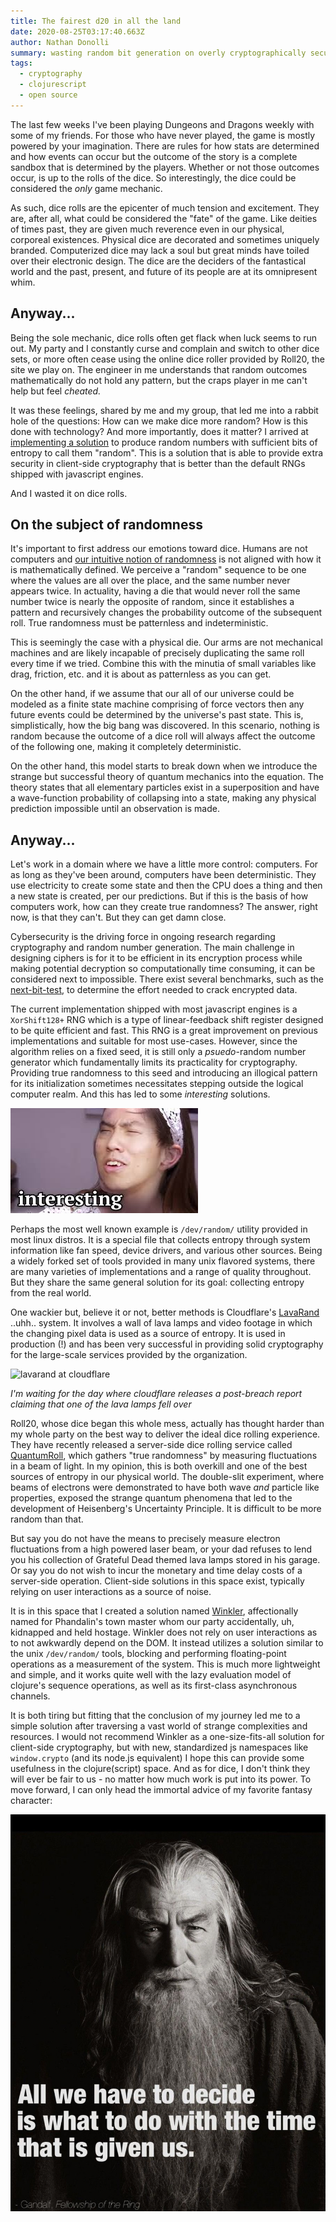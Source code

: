 ```yaml
---
title: The fairest d20 in all the land
date: 2020-08-25T03:17:40.663Z
author: Nathan Donolli
summary: wasting random bit generation on overly cryptographically secure dice
tags:
  - cryptography
  - clojurescript
  - open source
---
```

The last few weeks I've been playing Dungeons and Dragons weekly with some of my friends.  For those who have never played, the game is mostly powered by your imagination.  There are rules for how stats are determined and how events can occur but the outcome of the story is a complete sandbox that is determined by the players.  Whether or not those outcomes occur, is up to the rolls of the dice.  So interestingly, the dice could be considered the *only* game mechanic.

As such, dice rolls are the epicenter of much tension and excitement.  They are, after all, what could be considered the "fate" of the game.  Like deities of times past, they are given much reverence even in our physical, corporeal existences.  Physical dice are decorated and sometimes uniquely branded. Computerized dice may lack a soul but great minds have toiled over their electronic design.  The dice are the deciders of the fantastical world and the past, present, and future of its people are at its omnipresent whim.

## Anyway...

Being the sole mechanic, dice rolls often get flack when luck seems to run out.  My party and I constantly curse and complain and switch to other dice sets, or more often cease using the online dice roller provided by Roll20, the site we play on.  The engineer in me understands that random outcomes mathematically do not hold any pattern, but the craps player in me can't help but feel *cheated.* 

It was these feelings, shared by me and my group, that led me into a rabbit hole of the questions: How can we make dice more random?  How is this done with technology? And more importantly, does it matter? I arrived at [implementing a solution](https://github.com/ndonolli/winkler) to produce random numbers with sufficient bits of entropy to call them "random". This is a solution that is able to provide extra security in client-side cryptography that is better than the default RNGs shipped with javascript engines.

And I wasted it on dice rolls.

## On the subject of randomness

It's important to first address our emotions toward dice.  Humans are not computers and [our intuitive notion of randomness](https://www.sciencedirect.com/science/article/pii/019688589190029I) is not aligned with how it is mathematically defined.  We perceive a "random" sequence to be one where the values are all over the place, and the same number never appears twice.  In actuality, having a die that would never roll the same number twice is nearly the opposite of random, since it establishes a pattern and recursively changes the probability outcome of the subsequent roll.  True randomness must be patternless and indeterministic.

This is seemingly the case with a physical die.  Our arms are not mechanical machines and are likely incapable of precisely duplicating the same roll every time if we tried.  Combine this with the minutia of small variables like drag, friction, etc. and it is about as patternless as you can get.

On the other hand, if we assume that our all of our universe could be modeled as a finite state machine comprising of force vectors then any future events could be determined by the universe's past state.  This is, simplistically, how the big bang was discovered.  In this scenario, nothing is random because the outcome of a dice roll will always affect the outcome of the following one, making it completely deterministic.  

On the other hand, this model starts to break down when we introduce the strange but successful theory of quantum mechanics into the equation. The theory states that all elementary particles exist in a superposition and have a wave-function probability of collapsing into a state, making any physical prediction impossible until an observation is made.

## Anyway...

Let's work in a domain where we have a little more control: computers.  For as long as they've been around, computers have been deterministic.  They use electricity to create some state and then the CPU does a thing and then a new state is created, per our predictions.  But if this is the basis of how computers work, how can they create true randomness?  The answer, right now, is that they can't.  But they can get damn close.

Cybersecurity is the driving force in ongoing research regarding cryptography and random number generation. The main challenge in designing ciphers is for it to be efficient in its encryption process while making potential decryption so computationally time consuming, it can be considered next to impossible.  There exist several benchmarks, such as the [next-bit-test](https://en.wikipedia.org/wiki/Next-bit_test), to determine the effort needed to crack encrypted data.

The current implementation shipped with most javascript engines is a `XorShift128+` RNG which is a type of linear-feedback shift register designed to be quite efficient and fast.  This RNG is a great improvement on previous implementations and suitable for most use-cases.  However, since the algorithm relies on a fixed seed, it is still only a *psuedo*-random number generator which fundamentally limits its practicality for cryptography.  Providing true randomness to this seed and introducing an illogical pattern for its initialization sometimes necessitates stepping outside the logical computer realm.  And this has led to some *interesting* solutions.

![interesting](/static/img/interesting.jpeg "interesting")

Perhaps the most well known example is `/dev/random/` utility provided in most linux distros.  It is a special file that collects entropy through system information like fan speed, device drivers, and various other sources.  Being a widely forked set of tools provided in many unix flavored systems, there are many varieties of implementations and a range of quality throughout.  But they share the same general solution for its goal: collecting entropy from the real world.

One wackier but, believe it or not, better methods is Cloudflare's [](https://blog.cloudflare.com/lavarand-in-production-the-nitty-gritty-technical-details/)[LavaRand](https://blog.cloudflare.com/lavarand-in-production-the-nitty-gritty-technical-details/) ..uhh.. system.  It involves a wall of lava lamps and video footage in which the changing pixel data is used as a source of entropy.  It is used in production (!) and has been very successful in providing solid cryptography for the large-scale services provided by the organization.

![lavarand at cloudflare](https://blog.cloudflare.com/content/images/2017/11/lava-lamps-camera.jpg)

*I'm waiting for the day where cloudflare releases a post-breach report claiming that one of the lava lamps fell over*

Roll20, whose dice began this whole mess, actually has thought harder than my whole party on the best way to deliver the ideal dice rolling experience.  They have recently released a server-side dice rolling service called [QuantumRoll](https://roll20.zendesk.com/hc/en-us/articles/360037256594-Quantum-Roll), which gathers "true randomness" by measuring fluctuations in a beam of light.  In my opinion, this is both overkill and one of the best sources of entropy in our physical world.  The double-slit experiment, where beams of electrons were demonstrated to have both wave *and* particle like properties, exposed the strange quantum phenomena that led to the development of Heisenberg's Uncertainty Principle.  It is difficult to be more random than that.

But say you do not have the means to precisely measure electron fluctuations from a high powered laser beam, or your dad refuses to lend you his collection of Grateful Dead themed lava lamps stored in his garage.  Or say you do not wish to incur the monetary and time delay costs of a server-side operation.  Client-side solutions in this space exist, typically relying on user interactions as a source of noise.

It is in this space that I created a solution named [Winkler](https://github.com/ndonolli/winkler), affectionally named for Phandalin's town master whom our party accidentally, uh, kidnapped and held hostage.  Winkler does not rely on user interactions as to not awkwardly depend on the DOM.  It instead utilizes a solution similar to the unix `/dev/random/` tools, blocking and performing floating-point operations as a measurement of the system.  This is much more lightweight and simple, and it works quite well with the lazy evaluation model of clojure's sequence operations, as well as its first-class asynchronous channels.

It is both tiring but fitting that the conclusion of my journey led me to a simple solution after traversing a vast world of strange complexities and resources.  I would not recommend Winkler as a one-size-fits-all solution for client-side cryptography, but with new, standardized js namespaces like `window.crypto` (and its node.js equivalent) I hope this can provide some usefulness in the clojure(script) space.  And as for dice, I don't think they will ever be fair to us - no matter how much work is put into its power.  To move forward, I can only head the immortal advice of my favorite fantasy character:

![All we have to decide is what to do with the time that is given us.](/static/img/gandalf-time.jpg "gandalf time")